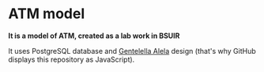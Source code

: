 # ATM model

**It is a model of ATM, created as a lab work in BSUIR**

It uses PostgreSQL database and [Gentelella Alela](https://github.com/puikinsh/gentelella "Gentelella GitHub") design (that's why GitHub displays this repository as JavaScript).
